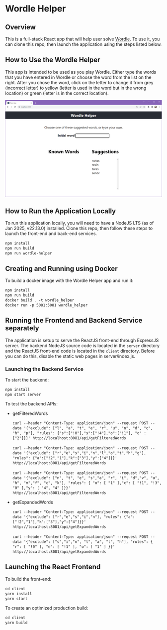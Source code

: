 # Wordle Helper

## Overview

This is a full-stack React app that will help user solve [Wordle](https://www.nytimes.com/games/wordle/index.html). To use it, you can clone this repo, then launch the application using the steps listed below. 

## How to Use the Wordle Helper

This app is intended to be used as you play Wordle. Either type the words that you have entered in Wordle or choose the word from the list on the right. After you chose the word, click on the letter to change it from grey (incorrect letter) to yellow (letter is used in the word but in the wrong location) or green (letter is in the correct location). 

![](screenshots/wordle-helper.gif)

## How to Run the Application Locally

To run this application locally, you will need to have a NodeJS LTS (as of Jan 2025, v22.13.0) installed. Clone this repo, then follow these steps to launch the front-end and back-end services.

```
npm install 
npm run build 
npm run wordle-helper
```

## Creating and Running using Docker 

To build a docker image with the Wordle Helper app and run it:
```
npm install
npm run build
docker build . -t wordle_helper
docker run -p 5081:5081 wordle_helper
```

## Running the Frontend and Backend Service separately

The application is setup to serve the ReactJS front-end through ExpressJS server. The backend NodeJS source code is located in the `server` directory and the ReactJS front-end code is located in the `client` directory. Before you can do this, disable the static web pages in server/index.js.

### Launching the Backend Service

To start the backend:
```
npm install
npm start server
```

To test the backend APIs:

 - getFilteredWords

    ```
    curl --header "Content-Type: application/json" --request POST --data '{"exclude": ["l", "a", "t", "e", "r", "u", "n", "d", "c", "h", "p"], "rules": {"s":["!0"],"s":["!4"],"o":["!1"], "o" : ["2"]}}' http://localhost:8081/api/getFilteredWords

    curl --header "Content-Type: application/json" --request POST --data '{"exclude": ["r","e","s","i","n","l","o","t","h","g"], "rules": {"a":["!2","1"],"k":["3"],"y":["4"]}}' http://localhost:8081/api/getFilteredWords

    curl --header "Content-Type: application/json" --request POST --data '{"exclude": ["n", "t", "e", "s","a", "r", "i", "d","v", "u", "h", "m","f", "c", "k"], "rules": { "o": [ "1" ],"c": [ "!1", "!3", "0" ],"y": [ "4", "4" ]}}' http://localhost:8081/api/getFilteredWords
    ```

 - getExpandedWords

    ```
    curl --header "Content-Type: application/json" --request POST --data '{"exclude": ["r","e","s","i","n"], "rules": {"a":["!2","1"],"k":["3"],"y":["4"]}}' http://localhost:8081/api/getExpandedWords

    curl --header "Content-Type: application/json" --request POST --data '{"exclude": ["s","i","n", "l", "a", "t", "h"], "rules": { "r": [ "!0" ], "e": [ "!1" ], "o": [ "1" ] }}' http://localhost:8081/api/getExpandedWords

    ```

## Launching the React Frontend

To build the front-end:

```
cd client
yarn install
yarn start
```

To create an optimized production build:
```
cd client
yarn build
```

